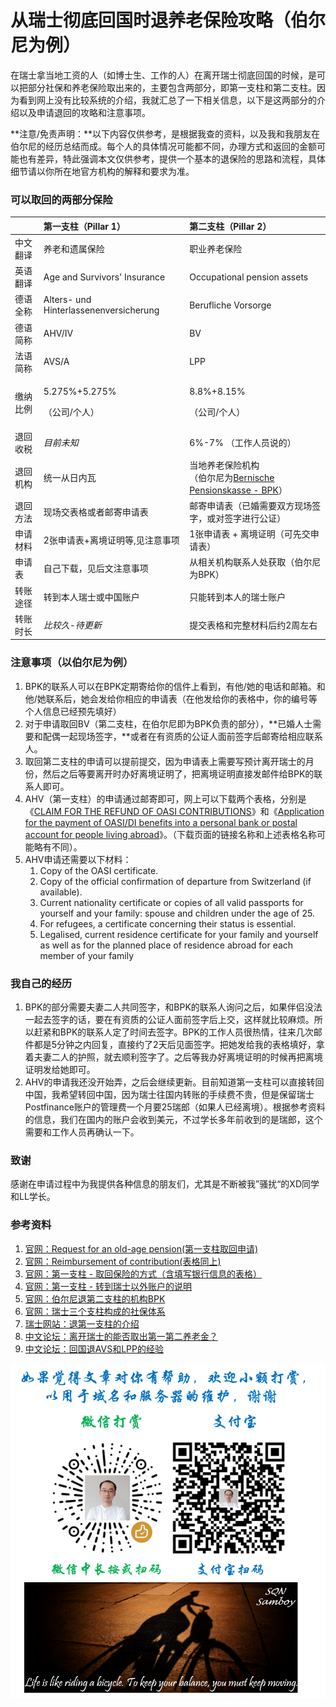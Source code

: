 # 从瑞士彻底回国时退养老保险攻略（伯尔尼为例）

在瑞士拿当地工资的人（如博士生、工作的人）在离开瑞士彻底回国的时候，是可以把部分社保和养老保险取出来的，主要包含两部分，即第一支柱和第二支柱。因为看到网上没有比较系统的介绍，我就汇总了一下相关信息，以下是这两部分的介绍以及申请退回的攻略和注意事项。

**注意/免责声明：**以下内容仅供参考，是根据我查的资料，以及我和我朋友在伯尔尼的经历总结而成。每个人的具体情况可能都不同，办理方式和返回的金额可能也有差异，特此强调本文仅供参考，提供一个基本的退保险的思路和流程，具体细节请以你所在地官方机构的解释和要求为准。

### 可以取回的两部分保险

<table>
  <thead>
    <tr>
      <th style="text-align:left"></th>
      <th style="text-align:left">&#x7B2C;&#x4E00;&#x652F;&#x67F1;&#xFF08;<b>Pillar 1</b>&#xFF09;</th>
      <th
      style="text-align:left">&#x7B2C;&#x4E8C;&#x652F;&#x67F1;&#xFF08;<b>Pillar 2</b>&#xFF09;</th>
    </tr>
  </thead>
  <tbody>
    <tr>
      <td style="text-align:left">&#x4E2D;&#x6587;&#x7FFB;&#x8BD1;</td>
      <td style="text-align:left">&#x517B;&#x8001;&#x548C;&#x9057;&#x5C5E;&#x4FDD;&#x9669;</td>
      <td style="text-align:left">&#x804C;&#x4E1A;&#x517B;&#x8001;&#x4FDD;&#x9669;</td>
    </tr>
    <tr>
      <td style="text-align:left">&#x82F1;&#x8BED;&#x7FFB;&#x8BD1;</td>
      <td style="text-align:left">Age and Survivors&apos; Insurance</td>
      <td style="text-align:left">Occupational pension assets</td>
    </tr>
    <tr>
      <td style="text-align:left">&#x5FB7;&#x8BED;&#x5168;&#x79F0;</td>
      <td style="text-align:left">Alters- und Hinterlassenenversicherung</td>
      <td style="text-align:left">Berufliche Vorsorge</td>
    </tr>
    <tr>
      <td style="text-align:left">&#x5FB7;&#x8BED;&#x7B80;&#x79F0;</td>
      <td style="text-align:left">AHV/IV</td>
      <td style="text-align:left">BV</td>
    </tr>
    <tr>
      <td style="text-align:left">&#x6CD5;&#x8BED;&#x7B80;&#x79F0;</td>
      <td style="text-align:left">AVS/A</td>
      <td style="text-align:left">LPP</td>
    </tr>
    <tr>
      <td style="text-align:left">&#x7F34;&#x7EB3;&#x6BD4;&#x4F8B;</td>
      <td style="text-align:left">
        <p>5.275%+5.275%</p>
        <p>&#xFF08;&#x516C;&#x53F8;/&#x4E2A;&#x4EBA;&#xFF09;</p>
      </td>
      <td style="text-align:left">
        <p>8.8%+8.15%</p>
        <p>&#xFF08;&#x516C;&#x53F8;/&#x4E2A;&#x4EBA;&#xFF09;</p>
      </td>
    </tr>
    <tr>
      <td style="text-align:left">&#x9000;&#x56DE;&#x6536;&#x7A0E;</td>
      <td style="text-align:left"><em>&#x76EE;&#x524D;&#x672A;&#x77E5;</em>
      </td>
      <td style="text-align:left">6%-7% &#xFF08;&#x5DE5;&#x4F5C;&#x4EBA;&#x5458;&#x8BF4;&#x7684;&#xFF09;</td>
    </tr>
    <tr>
      <td style="text-align:left">&#x9000;&#x56DE;&#x673A;&#x6784;</td>
      <td style="text-align:left">&#x7EDF;&#x4E00;&#x4ECE;&#x65E5;&#x5185;&#x74E6;</td>
      <td style="text-align:left">&#x5F53;&#x5730;&#x517B;&#x8001;&#x4FDD;&#x9669;&#x673A;&#x6784;
        <br />&#xFF08;&#x4F2F;&#x5C14;&#x5C3C;&#x4E3A;<a href="https://www.bpk.ch/">Bernische Pensionskasse - BPK</a>&#xFF09;</td>
    </tr>
    <tr>
      <td style="text-align:left">&#x9000;&#x56DE;&#x65B9;&#x6CD5;</td>
      <td style="text-align:left">&#x73B0;&#x573A;&#x4EA4;&#x8868;&#x683C;&#x6216;&#x8005;&#x90AE;&#x5BC4;&#x7533;&#x8BF7;&#x8868;</td>
      <td
      style="text-align:left">&#x90AE;&#x5BC4;&#x7533;&#x8BF7;&#x8868;&#xFF08;&#x5DF2;&#x5A5A;&#x9700;&#x8981;&#x53CC;&#x65B9;&#x73B0;&#x573A;&#x7B7E;&#x5B57;&#xFF0C;&#x6216;&#x5BF9;&#x7B7E;&#x5B57;&#x8FDB;&#x884C;&#x516C;&#x8BC1;&#xFF09;</td>
    </tr>
    <tr>
      <td style="text-align:left">&#x7533;&#x8BF7;&#x6750;&#x6599;</td>
      <td style="text-align:left">2&#x5F20;&#x7533;&#x8BF7;&#x8868;+&#x79BB;&#x5883;&#x8BC1;&#x660E;&#x7B49;,&#x89C1;&#x6CE8;&#x610F;&#x4E8B;&#x9879;</td>
      <td
      style="text-align:left">1&#x5F20;&#x7533;&#x8BF7;&#x8868; + &#x79BB;&#x5883;&#x8BC1;&#x660E;&#xFF08;&#x53EF;&#x5148;&#x4EA4;&#x7533;&#x8BF7;&#x8868;&#xFF09;</td>
    </tr>
    <tr>
      <td style="text-align:left">&#x7533;&#x8BF7;&#x8868;</td>
      <td style="text-align:left">&#x81EA;&#x5DF1;&#x4E0B;&#x8F7D;&#xFF0C;&#x89C1;&#x540E;&#x6587;&#x6CE8;&#x610F;&#x4E8B;&#x9879;</td>
      <td
      style="text-align:left">&#x4ECE;&#x76F8;&#x5173;&#x673A;&#x6784;&#x8054;&#x7CFB;&#x4EBA;&#x5904;&#x83B7;&#x53D6;&#xFF08;&#x4F2F;&#x5C14;&#x5C3C;&#x4E3A;BPK&#xFF09;</td>
    </tr>
    <tr>
      <td style="text-align:left">&#x8F6C;&#x8D26;&#x9014;&#x5F84;</td>
      <td style="text-align:left">&#x8F6C;&#x5230;&#x672C;&#x4EBA;&#x745E;&#x58EB;&#x6216;&#x4E2D;&#x56FD;&#x8D26;&#x6237;</td>
      <td
      style="text-align:left">&#x53EA;&#x80FD;&#x8F6C;&#x5230;&#x672C;&#x4EBA;&#x7684;&#x745E;&#x58EB;&#x8D26;&#x6237;</td>
    </tr>
    <tr>
      <td style="text-align:left">&#x8F6C;&#x8D26;&#x65F6;&#x957F;</td>
      <td style="text-align:left"><em>&#x6BD4;&#x8F83;&#x4E45;-&#x5F85;&#x66F4;&#x65B0;</em>
      </td>
      <td style="text-align:left">&#x63D0;&#x4EA4;&#x8868;&#x683C;&#x548C;&#x5B8C;&#x6574;&#x6750;&#x6599;&#x540E;&#x7EA6;2&#x5468;&#x5DE6;&#x53F3;</td>
    </tr>
  </tbody>
</table>

### 注意事项（以伯尔尼为例）

1. BPK的联系人可以在BPK定期寄给你的信件上看到，有他/她的电话和邮箱。和他/她联系后，她会发给你相应的申请表（在他发给你的表格中，你的编号等个人信息已经预先填好）
2. 对于申请取回BV（第二支柱，在伯尔尼即为BPK负责的部分），**已婚人士需要和配偶一起现场签字，**或者在有资质的公证人面前签字后邮寄给相应联系人。
3. 取回第二支柱的申请可以提前提交，因为申请表上需要写预计离开瑞士的月份，然后之后等要离开时办好离境证明了，把离境证明直接发邮件给BPK的联系人即可。
4. AHV（第一支柱）的申请通过邮寄即可，网上可以下载两个表格，分别是《[CLAIM FOR THE REFUND OF OASI CONTRIBUTIONS](https://www.zas.admin.ch/zas/en/home/particuliers/demander-une-rente-de-vieillesse/nationalite-d_un-autre-pays-.html)》和《[Application for the payment of OASI/DI benefits into a personal bank or postal account for people living abroad](https://www.zas.admin.ch/zas/en/home/particuliers/paiement-des-prestations.html)》。（下载页面的链接名称和上述表格名称可能略有不同）。
5. AHV申请还需要以下材料：
   1. Copy of the OASI certificate. 
   2. Copy of the official confirmation of departure from Switzerland \(if available\). 
   3. Current nationality certificate or copies of all valid passports for yourself and your family: spouse and children under the age of 25. 
   4. For refugees, a certificate concerning their status is essential. 
   5. Legalised, current residence certificate for your family and yourself as well as for the planned place of residence abroad for each member of your family

### 我自己的经历

1. BPK的部分需要夫妻二人共同签字，和BPK的联系人询问之后，如果伴侣没法一起去签字的话，要在有资质的公证人面前签字后上交，这样就比较麻烦。所以赶紧和BPK的联系人定了时间去签字。BPK的工作人员很热情，往来几次邮件都是5分钟之内回复，直接约了2天后见面签字。把她发给我的表格填好，拿着夫妻二人的护照，就去顺利签字了。之后等我办好离境证明的时候再把离境证明发给她即可。
2. AHV的申请我还没开始弄，之后会继续更新。目前知道第一支柱可以直接转回中国，我希望转回中国，因为瑞士往国内转账的手续费不贵，但是保留瑞士Postfinance账户的管理费一个月要25瑞郎（如果人已经离境）。根据参考资料的信息，我们在国内的账户会收到美元，不过学长多年前收到的是瑞郎，这个需要和工作人员再确认一下。

### 致谢

感谢在申请过程中为我提供各种信息的朋友们，尤其是不断被我”骚扰“的XD同学和LL学长。

### 参考资料

1. [官网：Request for an old-age pension\(第一支柱取回申请\)](https://www.zas.admin.ch/zas/en/home/particuliers/demander-une-rente-de-vieillesse.html)
2. [官网：Reimbursement of contribution\(表格同上\)](https://www.zas.admin.ch/zas/en/home/particuliers/les-versements-uniques/remboursement-des-cotisations.html)
3. [官网：第一支柱 - 取回保险的方式（含填写银行信息的表格）](https://www.zas.admin.ch/zas/en/home/particuliers/paiement-des-prestations.html)
4. [官网：第一支柱 - 转到瑞士以外账户的说明](https://www.zas.admin.ch/zas/en/home/particuliers/paiement-des-prestations/modes-de-paiement.html)
5. [官网：伯尔尼退第二支柱的机构BPK](https://www.bpk.ch/)
6. [官网：瑞士三个支柱构成的社保体系](https://www.eda.admin.ch/aboutswitzerland/zh/home/wirtschaft/soziale-aspekte/soziale-vorsorge.html)
7. [瑞士网站：退第一支柱的介绍](https://www.ch.ch/en/refund-ahv-contributions/)
8. [中文论坛：离开瑞士的能否取出第一第二养老金？](http://swissant.com/forum/forum.php?mod=viewthread&tid=119071)
9. [中文论坛：回国退AVS和LPP的经验](http://www.swissant.com/forum/forum.php?mod=viewthread&tid=39549)

![](.gitbook/assets/20200804-wei-tu-.png)

